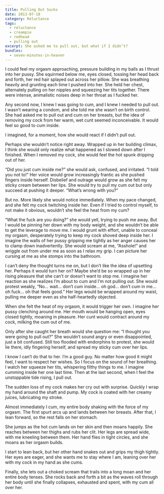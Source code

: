 ```yaml
---
title: Pulling Out Sucks
date: 2013-07-18
category: Reluctance
tags:
  - reluctance
  - creampie
  - redhead
  - pulling out
excerpt: She asked me to pull out, but what if I didn’t?
bundles:
  - seven-minutes-in-heaven
---
```


I could feel my orgasm approaching, pressure building in my balls as I thrust into her pussy. She squirmed below me, eyes closed, tossing her head back and forth, her red hair splayed out across her pillow. She was breathing heavily and grunting each time I pushed into her. She held her chest, alternately pulling on her nipples and squeezing her tits together. There were intense, animalistic noises deep in her throat as I fucked her.

Any second now, I knew I was going to cum, and I knew I needed to pull out. I wasn’t wearing a condom, and she told me she wasn’t on birth control. She had asked me to pull out and cum on her breasts, but the idea of removing my cock from her warm, wet cunt seemed inconceivable. It would feel so good to cum inside.

I imagined, for a moment, how she would react if I didn’t pull out.

Perhaps she wouldn’t notice right away. Wrapped up in her building climax, I think she would only realize what happened as I slowed down after I finished. When I removed my cock, she would feel the hot spunk dripping out of her.

“Did you just cum inside me?” she would ask, confused, and irritated. “I told you not to!” Her voice would grow increasingly frantic as she pushed fingers inside herself. Disbelief and outrage would grow as she felt my sticky cream between her lips. She would try to pull my cum out but only succeed at pushing it deeper. “What’s wrong with you?”

But no. More likely she would notice immediately. When my pace changed, and she felt my cock twitching inside her. Even if I tried to control myself, to not make it obvious, wouldn’t she feel the heat from my cum?

“What the fuck are you doing?” she would yell, trying to push me away. But I would be pinning her down with my body weight, and she wouldn’t be able to get the leverage to move me. I would grunt with effort, unable to conceal my orgasm, desperately trying to keep my cock shoved deep inside her. I imagine the walls of her pussy gripping me tightly as her anger causes her to clamp down inadvertently. She would scream at me, “Asshole!” and wriggle out from under me as soon as I relax my grip. I can picture her cursing at me as she stomps into the bathroom.

I can’t deny the thought turns me on, but I don’t like the idea of upsetting her. Perhaps it would turn her on? Maybe she’d be so wrapped up in her rising pleasure that she can’t or doesn’t want to stop me. I imagine her reaction as she realizes I’m about to cum and I’m not pulling out. She would protest weakly, “No… wait… don’t cum inside… oh god… don’t cum in me… oh fuck… oh that feels good.” Her legs would be wrapped around my waist, pulling me deeper even as she half-heartedly objected.

When she felt the heat of my orgasm, it would trigger her own. I imagine her pussy clenching around me. Her mouth would be hanging open, eyes closed tightly, moaning in pleasure. Her cunt would contract around my cock, milking the cum out of me.

Only after she caught her breath would she question me: “I thought you were going to pull out?” She wouldn’t sound angry or even disappointed, just a bit confused. Still too flooded with endorphins to protest, she would lie there, idly fingering herself, and spread my sticky cum over her lips.

I know I can’t do that to her. I’m a good guy. No matter how good it might feel, I want to respect her wishes. So I focus on the sound of her breathing. I watch her squeeze her tits, whispering filthy things to me. I imagine cumming inside her one last time. Then at the last second, when I feel the unstoppable tide rising, I pull out.

The sudden loss of my cock makes her cry out with surprise. Quickly I wrap my hand around the shaft and pump. My cock is coated with her creamy juices, lubricating my stroke.

Almost immediately I cum, my entire body shaking with the force of my orgasm. The first spurt arcs up and lands between her breasts. After that, I lean forward, so the rest falls on her stomach.

She jumps as the hot cum lands on her skin and then moans happily. She reaches between her thighs and rubs her clit. Her legs are spread wide, with me kneeling between them. Her hand flies in tight circles, and she moans as her orgasm builds.

I start to lean back, but her other hand snakes out and grips my thigh tightly. Her eyes are eager, and she wants me to stay where I am, leaning over her with my cock in my hand as she cums.

Finally, she lets out a choked scream that trails into a long moan and her entire body tenses. She rocks back and forth a bit as the waves roll through her body until she finally collapses, exhausted and spent, with my cum all over her.
